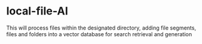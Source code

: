 # local-file-AI
This will process files within the designated directory, adding file segments, files and folders into a vector database for search retrieval and generation
